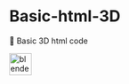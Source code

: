 # Basic-html-3D
👀 Basic 3D html code 

<a href="https://www.blender.org/" target="_blank" rel="noreferrer"> <img src="https://gyazo.com/7a536c75b5897ba302adf9994d575bf1" alt="blender" width="40" height="40"/> </a>
